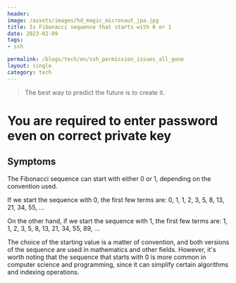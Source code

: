 ```yaml
---
header:
image: /assets/images/hd_magic_micronaut_jpa.jpg
title: Is Fibonacci sequence that starts with 0 or 1
date: 2023-02-09
tags:
- ssh

permalink: /blogs/tech/en/ssh_permission_issues_all_gone
layout: single
category: tech
---
```


> The best way to predict the future is to create it.

# You are required to enter password even on correct private key
## Symptoms



The Fibonacci sequence can start with either 0 or 1, depending on the convention used.

If we start the sequence with 0, the first few terms are: 0, 1, 1, 2, 3, 5, 8, 13, 21, 34, 55, ...

On the other hand, if we start the sequence with 1, the first few terms are: 1, 1, 2, 3, 5, 8, 13, 21, 34, 55, 89, ...

The choice of the starting value is a matter of convention, and both versions of the sequence are used in mathematics and other fields. However, it's worth noting that the sequence that starts with 0 is more common in computer science and programming, since it can simplify certain algorithms and indexing operations.